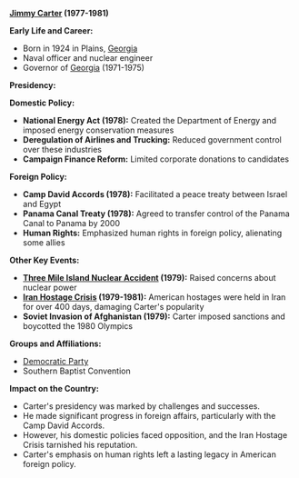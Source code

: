 **[Jimmy Carter](./../Jimmy-Carter/) (1977-1981)**

**Early Life and Career:**

* Born in 1924 in Plains, [Georgia](./../Georgia/)
* Naval officer and nuclear engineer
* Governor of [Georgia](./../Georgia/) (1971-1975)

**Presidency:**

**Domestic Policy:**

* **National Energy Act (1978):** Created the Department of Energy and imposed energy conservation measures
* **Deregulation of Airlines and Trucking:** Reduced government control over these industries
* **Campaign Finance Reform:** Limited corporate donations to candidates

**Foreign Policy:**

* **Camp David Accords (1978):** Facilitated a peace treaty between Israel and Egypt
* **Panama Canal Treaty (1978):** Agreed to transfer control of the Panama Canal to Panama by 2000
* **Human Rights:** Emphasized human rights in foreign policy, alienating some allies

**Other Key Events:**

* **[Three Mile Island Nuclear Accident](./../Three-Mile-Island-Nuclear-Accident/) (1979):** Raised concerns about nuclear power
* **[Iran Hostage Crisis](./../Iran-Hostage-Crisis/) (1979-1981):** American hostages were held in Iran for over 400 days, damaging Carter's popularity
* **Soviet Invasion of Afghanistan (1979):** Carter imposed sanctions and boycotted the 1980 Olympics

**Groups and Affiliations:**

* [Democratic Party](./../Democratic-Party/)
* Southern Baptist Convention

**Impact on the Country:**

* Carter's presidency was marked by challenges and successes.
* He made significant progress in foreign affairs, particularly with the Camp David Accords.
* However, his domestic policies faced opposition, and the Iran Hostage Crisis tarnished his reputation.
* Carter's emphasis on human rights left a lasting legacy in American foreign policy.